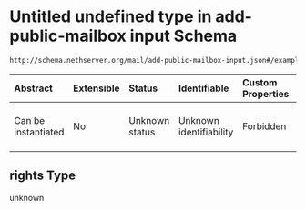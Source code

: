 # Untitled undefined type in add-public-mailbox input Schema

```txt
http://schema.nethserver.org/mail/add-public-mailbox-input.json#/examples/0/acls/1/rights
```



| Abstract            | Extensible | Status         | Identifiable            | Custom Properties | Additional Properties | Access Restrictions | Defined In                                                                                   |
| :------------------ | :--------- | :------------- | :---------------------- | :---------------- | :-------------------- | :------------------ | :------------------------------------------------------------------------------------------- |
| Can be instantiated | No         | Unknown status | Unknown identifiability | Forbidden         | Allowed               | none                | [add-public-mailbox-input.json\*](mail/add-public-mailbox-input.json "open original schema") |

## rights Type

unknown
